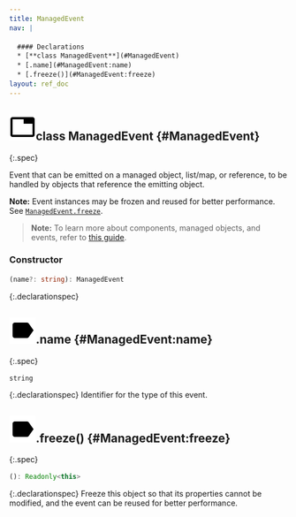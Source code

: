 ```yaml
---
title: ManagedEvent
nav: |

  #### Declarations
  * [**class ManagedEvent**](#ManagedEvent)
  * [.name](#ManagedEvent:name)
  * [.freeze()](#ManagedEvent:freeze)
layout: ref_doc
---
```


## ![](/assets/icons/spec-class.svg)class ManagedEvent {#ManagedEvent}
{:.spec}

Event that can be emitted on a managed object, list/map, or reference, to be handled by objects that reference the emitting object.

**Note:** Event instances may be frozen and reused for better performance. See [`ManagedEvent.freeze`](./ManagedEvent#ManagedEvent:freeze).

> **Note:** To learn more about components, managed objects, and events, refer to [this guide](/docs/guides/components).

### Constructor
```typescript
(name?: string): ManagedEvent
```
{:.declarationspec}



## ![](/assets/icons/spec-property.svg).name {#ManagedEvent:name}
{:.spec}

```typescript
string
```
{:.declarationspec}
Identifier for the type of this event.



## ![](/assets/icons/spec-method.svg).freeze() {#ManagedEvent:freeze}
{:.spec}

```typescript
(): Readonly<this>
```
{:.declarationspec}
Freeze this object so that its properties cannot be modified, and the event can be reused for better performance.

